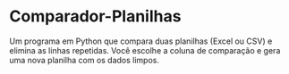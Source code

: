 # Comparador-Planilhas
Um programa em Python que compara duas planilhas (Excel ou CSV) e elimina as linhas repetidas. Você escolhe a coluna de comparação e gera uma nova planilha com os dados limpos.
